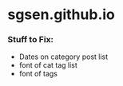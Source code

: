# sgsen.github.io

### Stuff to Fix:
* Dates on category post list
* font of cat tag list
* font of tags
